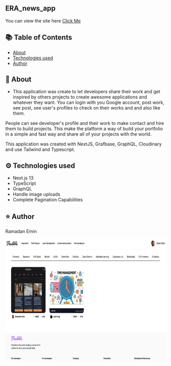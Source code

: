 ## ERA_news_app

You can view the site here
[Click Me](https://grafbase-flexibble-demo.vercel.app/)


## :books: Table of Contents

- [About](#raised_hands-about)
- [Technologies used](#gear-technologies-used)
- [Author](#star-author)

## :raised_hands: About
 - This application was create to let developers share their work and get inspired by others projects to create awesome applications and whatever they want. You can login with you Google account, post work, see post, see user's profiles to check on their works and and also like them.

People can see developer's profile and their work to make contact and hire them to build projects. This make the platform a way of build your portfolio in a simple and fast way and share all of your projects with the world.

This application was created with NextJS, Grafbase, GraphQL, Cloudinary and use Tailwind and Typescript.
   
## :gear: Technologies used
- Next.js 13
- TypeScript
- GraphQL
- Handle image uploads
- Complete Pagination Capabilities

## :star: Author

Ramadan Emin

<img src="/images/pic1.png"  width= 800px height= 385px>